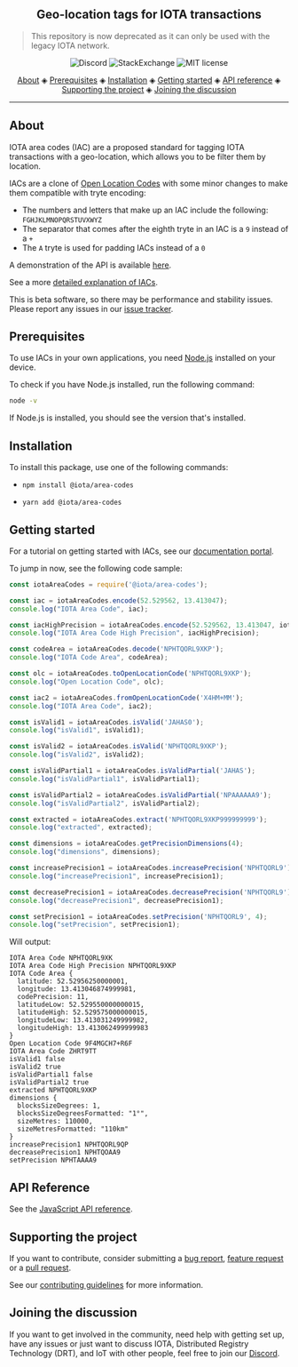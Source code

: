 <h2 align="center">Geo-location tags for IOTA transactions</h2>

> This repository is now deprecated as it can only be used with the legacy IOTA network.

<p align="center">
  <a href="https://discord.iota.org/" style="text-decoration:none;"><img src="https://img.shields.io/badge/Discord-9cf.svg?logo=discord" alt="Discord"></a>
    <a href="https://iota.stackexchange.com/" style="text-decoration:none;"><img src="https://img.shields.io/badge/StackExchange-9cf.svg?logo=stackexchange" alt="StackExchange"></a>
    <a href="https://github.com/iotaledger/iota-area-codes/blob/master/LICENSE" style="text-decoration:none;"><img src="https://img.shields.io/github/license/iotaledger/iota-area-codes.svg" alt="MIT license"></a>
</p>
      
<p align="center">
  <a href="#about">About</a> ◈
  <a href="#prerequisites">Prerequisites</a> ◈
  <a href="#installation">Installation</a> ◈
  <a href="#getting-started">Getting started</a> ◈
  <a href="#api-reference">API reference</a> ◈
  <a href="#supporting-the-project">Supporting the project</a> ◈
  <a href="#joining-the-discussion">Joining the discussion</a> 
</p>

---

## About

IOTA area codes (IAC) are a proposed standard for tagging IOTA transactions with a geo-location, which allows you to be filter them by location.

IACs are a clone of [Open Location Codes](https://en.wikipedia.org/wiki/Open_Location_Code) with some minor changes to make them compatible with tryte encoding:
- The numbers and letters that make up an IAC include the following: `FGHJKLMNOPQRSTUVXWYZ`
- The separator that comes after the eighth tryte in an IAC is a `9` instead of a `+`
- The `A` tryte is used for padding IACs instead of a `0`

A demonstration of the API is available [here](https://iota-poc-area-codes.dag.sh).

See a more [detailed explanation of IACs](./docs/iota-area-codes.md).

This is beta software, so there may be performance and stability issues.
Please report any issues in our [issue tracker](https://github.com/iotaledger/iota-area-codes/issues/new).

## Prerequisites

To use IACs in your own applications, you need [Node.js](https://nodejs.org/en/download/) installed on your device.

To check if you have Node.js installed, run the following command:

```bash
node -v
```

If Node.js is installed, you should see the version that's installed.

## Installation

To install this package, use one of the following commands:


- `npm install @iota/area-codes`


- `yarn add @iota/area-codes`

## Getting started

For a tutorial on getting started with IACs, see our [documentation portal](https://docs.iota.org/docs/iota-area-codes/1.0/overview).

To jump in now, see the following code sample:

```js
const iotaAreaCodes = require('@iota/area-codes');

const iac = iotaAreaCodes.encode(52.529562, 13.413047);
console.log("IOTA Area Code", iac);

const iacHighPrecision = iotaAreaCodes.encode(52.529562, 13.413047, iotaAreaCodes.CodePrecision.EXTRA);
console.log("IOTA Area Code High Precision", iacHighPrecision);

const codeArea = iotaAreaCodes.decode('NPHTQORL9XKP');
console.log("IOTA Code Area", codeArea);

const olc = iotaAreaCodes.toOpenLocationCode('NPHTQORL9XKP');
console.log("Open Location Code", olc);

const iac2 = iotaAreaCodes.fromOpenLocationCode('X4HM+MM');
console.log("IOTA Area Code", iac2);

const isValid1 = iotaAreaCodes.isValid('JAHAS0');
console.log("isValid1", isValid1);

const isValid2 = iotaAreaCodes.isValid('NPHTQORL9XKP');
console.log("isValid2", isValid2);

const isValidPartial1 = iotaAreaCodes.isValidPartial('JAHAS');
console.log("isValidPartial1", isValidPartial1);

const isValidPartial2 = iotaAreaCodes.isValidPartial('NPAAAAAA9');
console.log("isValidPartial2", isValidPartial2);

const extracted = iotaAreaCodes.extract('NPHTQORL9XKP999999999');
console.log("extracted", extracted);

const dimensions = iotaAreaCodes.getPrecisionDimensions(4);
console.log("dimensions", dimensions);

const increasePrecision1 = iotaAreaCodes.increasePrecision('NPHTQORL9');
console.log("increasePrecision1", increasePrecision1);

const decreasePrecision1 = iotaAreaCodes.decreasePrecision('NPHTQORL9');
console.log("decreasePrecision1", decreasePrecision1);

const setPrecision1 = iotaAreaCodes.setPrecision('NPHTQORL9', 4);
console.log("setPrecision", setPrecision1);
```

Will output:

```shell
IOTA Area Code NPHTQORL9XK
IOTA Area Code High Precision NPHTQORL9XKP
IOTA Code Area {
  latitude: 52.52956250000001,
  longitude: 13.413046874999981,
  codePrecision: 11,
  latitudeLow: 52.529550000000015,
  latitudeHigh: 52.529575000000015,
  longitudeLow: 13.413031249999982,
  longitudeHigh: 13.413062499999983
}
Open Location Code 9F4MGCH7+R6F
IOTA Area Code ZHRT9TT
isValid1 false
isValid2 true
isValidPartial1 false
isValidPartial2 true
extracted NPHTQORL9XKP
dimensions {
  blocksSizeDegrees: 1,
  blocksSizeDegreesFormatted: "1°",
  sizeMetres: 110000,
  sizeMetresFormatted: "110km"
}
increasePrecision1 NPHTQORL9QP
decreasePrecision1 NPHTQOAA9
setPrecision NPHTAAAA9
```

## API Reference

See the [JavaScript API reference](./docs/api.md).

## Supporting the project

If you want to contribute, consider submitting a [bug report](https://github.com/iotaledger/iota-area-codes/issues/new), [feature request](https://github.com/iotaledger/iota-area-codes/issues/new) or a [pull request](https://github.com/iotaledger/iota-area-codes/pulls/).

See our [contributing guidelines](.github/CONTRIBUTING.md) for more information.

## Joining the discussion

If you want to get involved in the community, need help with getting set up, have any issues or just want to discuss IOTA, Distributed Registry Technology (DRT), and IoT with other people, feel free to join our [Discord](https://discord.iota.org/).
